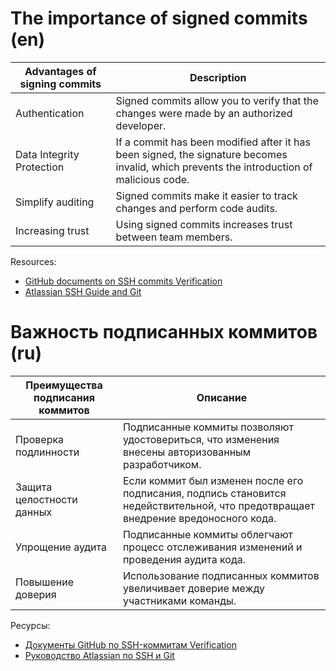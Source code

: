 # The importance of signed commits (en)

| Advantages of signing commits | Description |
|---------------------------------------|-------------------------------------------------------------------------------------------------------------------|
| Authentication | Signed commits allow you to verify that the changes were made by an authorized developer.                 |
| Data Integrity Protection | If a commit has been modified after it has been signed, the signature becomes invalid, which prevents the introduction of malicious code. |
| Simplify auditing | Signed commits make it easier to track changes and perform code audits.                            |
| Increasing trust | Using signed commits increases trust between team members.                                |

Resources:
- [GitHub documents on SSH commits Verification](https://docs.github.com/en/authentication/managing-commit-signature-verification/about-commit-signature-verification)
- [Atlassian SSH Guide and Git](https://confluence.atlassian.com/bitbucketserver/sign-commits-and-tags-with-ssh-keys-1305971205.html)

# Важность подписанных коммитов (ru)

| Преимущества подписания коммитов | Описание                                                                                                       |
|---------------------------------------|-------------------------------------------------------------------------------------------------------------------|
| Проверка подлинности             | Подписанные коммиты позволяют удостовериться, что изменения внесены авторизованным разработчиком.                 |
| Защита целостности данных        | Если коммит был изменен после его подписания, подпись становится недействительной, что предотвращает внедрение вредоносного кода. |
| Упрощение аудита                 | Подписанные коммиты облегчают процесс отслеживания изменений и проведения аудита кода.                            |
| Повышение доверия                | Использование подписанных коммитов увеличивает доверие между участниками команды.                                |

Ресурсы:
- [Документы GitHub по SSH-коммитам Verification](https://docs.github.com/en/authentication/managing-commit-signature-verification/about-commit-signature-verification)
- [Руководство Atlassian по SSH и Git](https://confluence.atlassian.com/bitbucketserver/sign-commits-and-tags-with-ssh-keys-1305971205.html)

